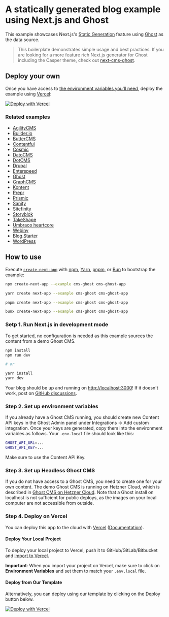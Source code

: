 # A statically generated blog example using Next.js and Ghost

This example showcases Next.js's [Static Generation](https://nextjs.org/docs/basic-features/pages) feature using [Ghost](https://ghost.org/) as the data source.

> This boilerplate demonstrates simple usage and best practices. If you are looking for a more feature rich Next.js generator for Ghost including the Casper theme,
> check out [next-cms-ghost](https://github.com/styxlab/next-cms-ghost).

## Deploy your own

Once you have access to [the environment variables you'll need](#step-2-set-up-environment-variables), deploy the example using [Vercel](https://vercel.com?utm_source=github&utm_medium=readme&utm_campaign=next-example):

[![Deploy with Vercel](https://vercel.com/button)](https://vercel.com/import/git?c=1&s=https://github.com/vercel/next.js/tree/canary/examples/cms-ghost&env=ghost_BUCKET_SLUG,ghost_READ_KEY,ghost_PREVIEW_SECRET&envDescription=Required%20to%20connect%20the%20app%20with%20ghost&envLink=https://vercel.link/cms-ghost-env)

### Related examples

- [AgilityCMS](/examples/cms-agilitycms)
- [Builder.io](/examples/cms-builder-io)
- [ButterCMS](/examples/cms-buttercms)
- [Contentful](/examples/cms-contentful)
- [Cosmic](/examples/cms-cosmic)
- [DatoCMS](/examples/cms-datocms)
- [DotCMS](/examples/cms-dotcms)
- [Drupal](/examples/cms-drupal)
- [Enterspeed](/examples/cms-enterspeed)
- [Ghost](/examples/cms-ghost)
- [GraphCMS](/examples/cms-graphcms)
- [Kontent](/examples/cms-kontent-ai)
- [Prepr](/examples/cms-prepr)
- [Prismic](/examples/cms-prismic)
- [Sanity](/examples/cms-sanity)
- [Sitefinity](/examples/cms-sitefinity)
- [Storyblok](/examples/cms-storyblok)
- [TakeShape](/examples/cms-takeshape)
- [Umbraco heartcore](/examples/cms-umbraco-heartcore)
- [Webiny](/examples/cms-webiny)
- [Blog Starter](/examples/blog-starter)
- [WordPress](/examples/cms-wordpress)

## How to use

Execute [`create-next-app`](https://github.com/vercel/next.js/tree/canary/packages/create-next-app) with [npm](https://docs.npmjs.com/cli/init), [Yarn](https://yarnpkg.com/lang/en/docs/cli/create/), [pnpm](https://pnpm.io), or [Bun](https://bun.sh/docs/cli/bunx) to bootstrap the example:

```bash
npx create-next-app --example cms-ghost cms-ghost-app
```

```bash
yarn create next-app --example cms-ghost cms-ghost-app
```

```bash
pnpm create next-app --example cms-ghost cms-ghost-app
```

```bash
bunx create-next-app --example cms-ghost cms-ghost-app
```

### Setp 1. Run Next.js in development mode

To get started, no configuration is needed as this example sources the content from a demo Ghost CMS.

```bash
npm install
npm run dev

# or

yarn install
yarn dev
```

Your blog should be up and running on [http://localhost:3000](http://localhost:3000)! If it doesn't work, post on [GitHub discussions](https://github.com/vercel/next.js/discussions).

### Step 2. Set up environment variables

If you already have a Ghost CMS running, you should create new Content API keys in the Ghost Admin panel under Integrations -> Add custom integration.
Once your keys are generated, copy them into the environment variables as follows. Your `.env.local` file should look like this:

```bash
GHOST_API_URL=...
GHOST_API_KEY=...
```

Make sure to use the Content API Key.

### Step 3. Set up Headless Ghost CMS

If you do not have access to a Ghost CMS, you need to create one for your own content. The demo Ghost CMS is running on Hetzner Cloud, which is described in [Ghost CMS on Hetzner Cloud](https://www.jamify.org/2020/04/07/ghost-cms-on-hetzner-cloud/). Note that a Ghost install on localhost is not sufficient for public deploys, as the images on your local computer are not accessible from outside.

### Step 4. Deploy on Vercel

You can deploy this app to the cloud with [Vercel](https://vercel.com?utm_source=github&utm_medium=readme&utm_campaign=next-example) ([Documentation](https://nextjs.org/docs/deployment)).

#### Deploy Your Local Project

To deploy your local project to Vercel, push it to GitHub/GitLab/Bitbucket and [import to Vercel](https://vercel.com/import/git?utm_source=github&utm_medium=readme&utm_campaign=next-example).

**Important**: When you import your project on Vercel, make sure to click on **Environment Variables** and set them to match your `.env.local` file.

#### Deploy from Our Template

Alternatively, you can deploy using our template by clicking on the Deploy button below.

[![Deploy with Vercel](https://vercel.com/button)](https://vercel.com/import/git?c=1&s=https://github.com/vercel/next.js/tree/canary/examples/cms-ghost&env=GHOST_API_URL,GHOST_API_KEY&envDescription=Required%20to%20connect%20the%20app%20with%20ghost&envLink=https://vercel.link/cms-ghost-env)
